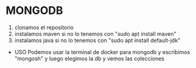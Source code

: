 # MONGODB
1. clonamos el repositorio
2. instalamos maven si no lo tenemos con "sudo apt install maven"
3. instalamos java si no lo tenemos con "sudo apt install default-jdk"

- USO
Podemos usar la terminal de docker para mongodb y escribimos "mongosh" y luego elegimos la db y vemos las colecciones